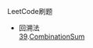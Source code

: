 LeetCode刷题
- 回溯法  
[39](https://leetcode.com/problems/combination-sum/description/).[CombinationSum](/src/Q39CombinationSum.java)